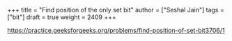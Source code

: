 +++
title = "Find position of the only set bit"
author = ["Seshal Jain"]
tags = ["bit"]
draft = true
weight = 2409
+++

<https://practice.geeksforgeeks.org/problems/find-position-of-set-bit3706/1>
